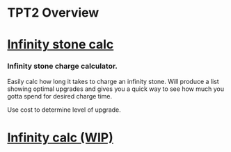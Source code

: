 # TPT2 Overview

# [Infinity stone calc](https://tpt2-nesslow.netlify.app/  "Infinity stone calc")
### Infinity stone charge calculator.
Easily calc how long it takes to charge an infinity stone.
Will produce a list showing optimal upgrades and gives you a quick way to see how much you gotta spend for desired charge time.  

Use cost to determine level of upgrade.
  
# [Infinity calc (WIP)](https://tpt2-nesslow.netlify.app/inf_estimate_calc%20(wip)/infcalc "Infinity calc (WIP)")  
